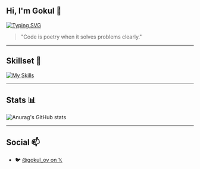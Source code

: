 ## Hi, I'm Gokul 👋

[![Typing SVG](https://readme-typing-svg.demolab.com?font=Fira+Code&size=22&duration=3000&pause=998&color=7CF71A&center=true&width=435&lines=%24+Creative+Technologist;%24+Automating+the+boring+stuff)](https://git.io/typing-svg)

> "Code is poetry when it solves problems clearly."

---
## Skillset 🚀

[![My Skills](https://skillicons.dev/icons?i=python,bash,linux,nodejs,git,react,go,js,html)](https://skillicons.dev)

---
## Stats 📊

![Anurag's GitHub stats](https://github-readme-stats.vercel.app/api?username=gokul810&show_icons=true&theme=merko)

---
## Social 📫
- 🐦 [@gokul_ov on 𝕏](https://twitter.com/gokul_ov)
